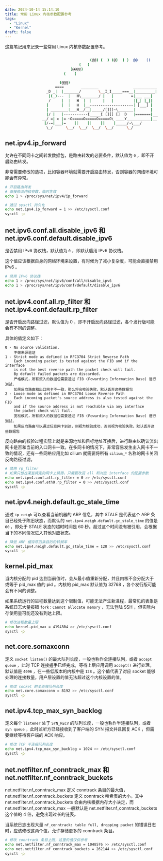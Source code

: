 ```yaml
---
date: 2024-10-14 15:14:10
title: 常用 Linux 内核参数配置参考
tags:
  - "Linux"
  - "Kernel"
draft: false
---
```


这篇笔记用来记录一些常用 Linux 内核参数配置参考。

<!--more-->

```bash

                                       (@@) (  ) (@)  ( )  @@    ()    @     O     @     O      @
                                  (   )
                              (@@@@)
                           (    )

                         (@@@)
                       ====        ________                ___________
                   _D _|  |_______/        \__I_I_____===__|_________|
                    |(_)---  |   H\________/ |   |        =|___ ___|      _________________
                    /     |  |   H  |  |     |   |         ||_| |_||     _|                \_____A
                   |      |  |   H  |__--------------------| [___] |   =|                        |
                   | ________|___H__/__|_____/[][]~\_______|       |   -|                        |
                   |/ |   |-----------I_____I [][] []  D   |=======|____|________________________|_
                 __/ =| o |=-~O=====O=====O=====O\ ____Y___________|__|__________________________|_
                  |/-=|___|=    ||    ||    ||    |_____/~\___/          |_D__D__D_|  |_D__D__D_|
                   \_/      \__/  \__/  \__/  \__/      \_/               \_/   \_/    \_/   \_/

```

## net.ipv4.ip_forward

允许在不同网卡之间转发数据包，是路由转发的必要条件，默认值为 `0` ，即不开启路由转发。

非常需要修改的选项，比如容器环境就需要开启路由转发，否则容器的网络环境可能会有异常。

```bash
# 开启路由转发
# 直接修改内核参数，临时生效
echo 1 > /proc/sys/net/ipv4/ip_forward

# 通过 sysctl 持久化
echo net.ipv4.ip_forward = 1 >> /etc/sysctl.conf
sysctl -p
```

## net.ipv6.conf.all.disable_ipv6 和 net.ipv6.conf.default.disable_ipv6

是否禁用 IPv6 协议栈，默认值为 `0` ，即默认启用 IPv6 协议栈。

这个值应该根据自身的网络环境来设置，有时候为了减小复杂度，可能会直接禁用 IPv6 。

```bash
# 禁用 IPv6 协议栈
echo 1 > /proc/sys/net/ipv6/conf/all/disable_ipv6
echo 1 > /proc/sys/net/ipv6/conf/default/disable_ipv6
```

## net.ipv4.conf.all.rp_filter 和 net.ipv4.conf.default.rp_filter

是否开启反向路径过滤，默认值为 0 ，即不开启反向路径过滤，各个发行版可能会有不同的调整。

具体的值定义如下：

```text
0 - No source validation.
    不做来源验证
1 - Strict mode as defined in RFC3704 Strict Reverse Path
    Each incoming packet is tested against the FIB and if the interface
    is not the best reverse path the packet check will fail.
    By default failed packets are discarded.
    严格模式，所有流入的数据包需要通过 FIB (Fowarding Information Base) 进行测试，
    如果反向路由和出口网卡不一致，那么将会校验失败，默认丢弃这些数据包
2 - Loose mode as defined in RFC3704 Loose Reverse Path
    Each incoming packet's source address is also tested against the FIB
    and if the source address is not reachable via any interface
    the packet check will fail.
    宽松模式，所有流入的数据包需要通过 FIB (Fowarding Information Base) 进行测试，
    如果反向路由可以通过任意网卡到达，则视为校验成功，否则视为校验失败，默认丢弃这些数据包
```

反向路由的校验过程实际上就是来源地址和目标地址互换后，进行路由以确认流出网卡是否和当前的入口网卡一致。在多网卡的情况下，非常容易发生出入网卡不一致的情况，还有一些网络应用比如 cilium 就需要将所有 `cilium_*` 名称的网卡关闭反向路径过滤。

```bash
# 禁用 rp_filter
# 如果只想在某些特定的网卡上禁用，只需要改变 all 和对应 interface 的配置参数
echo net.ipv4.conf.all.rp_filter = 0 >> /etc/sysctl.conf
echo net.ipv4.conf.eth0.rp_filter = 0 >> /etc/sysctl.conf
sysctl -p
```

## net.ipv4.neigh.default.gc_stale_time

通过 `ip neigh` 可以查看当前机器的 ARP 信息，其中 STALE 是代表这个 ARP 条目已经处于陈旧状态，而默认的 `net.ipv4.neigh.default.gc_stale_time` 的值是 `60` ，即处于 STALE 状态的超时时间是 60 秒。超过这个时间没有被引用，会根据当下的不同情况进入其他对应状态。

```bash
# 降低 ARP 缓存陈旧条目的轮转频率
echo net.ipv4.neigh.default.gc_stale_time = 120 >> /etc/sysctl.conf
sysctl -p
```

## kernel.pid_max

当内核分配的 pid 达到当前值时，会从最小值重新分配，并且内核不会分配大于或等于 pid_max 值的 pid 。内核的 pid_max 默认值为 32768 ，各个发行版可能会有不同的调整。

如果系统运行的进程数量达到这个限制值，可能无法产生新进程，最常见的表象是系统日志大量报错 `fork：Cannot allocate memory` ，无法登陆 SSH ，但实际内存使用量可能还没有到达上限。

```bash
# 修改进程数量上限
echo kernel.pid_max = 4194304 >> /etc/sysctl.conf
sysctl -p
```

## net.core.somaxconn

定义 `socket listen()` 的最大队列长度，一般也称作全连接队列，或者 `accept queue` ，此时 TCP 连接握手已经完成，等待上层应用调用 `accept()` 进行处理。默认值是 `4096` ，在一些低版本的内核中是 `128` 。这个值代表了对应 socket 能够处理的连接数量，用户层设置的值无法超过这个内核设置的值。

```bash
# 修改 socket 的全连接队列长度
echo net.core.somaxconn = 8192 >> /etc/sysctl.conf
sysctl -p
```

## net.ipv4.tcp_max_syn_backlog

定义每个 `listener` 处于 `SYN_RECV` 的队列长度，一般也称作半连接队列，或者 `syn queue` ，此时监听方已经接收到了客户端的 SYN 报文并且回复 ACK ，但需要继续等待客户端的 ACK 响应。

```bash
# 修改 TCP 半连接队列长度
echo net.ipv4.tcp_max_syn_backlog = 1024 >> /etc/sysctl.conf
sysctl -p
```

## net.netfilter.nf_conntrack_max 和 net.netfilter.nf_conntrack_buckets

net.netfilter.nf_conntrack_max 定义 conntrack 条目的最大值， net.netfilter.nf_conntrack_buckets 定义 conntrack 哈希表的大小。其中 net.netfilter.nf_conntrack_buckets 会由内核根据内存大小决定，而 net.netfilter.nf_conntrack_max 一般默认是 net.netfilter.nf_conntrack_buckets 这个值的 4 倍，避免出现过长的链表。

当系统日志出现大量 `nf_conntrack: table full, dropping packet` 的错误日志时，应该修改这两个值，允许存储更多的 conntrack 条目。

```bash
# 修改 conntrack 条目上限，这里的值仅供参考
echo net.netfilter.nf_conntrack_max = 1048576 >> /etc/sysctl.conf
echo net.netfilter.nf_conntrack_buckets = 262144 >> /etc/sysctl.conf
sysctl -p
```
